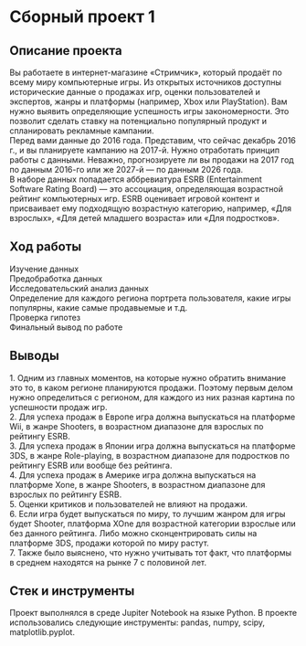 <div id-"header" align-"center">
<h1>Сборный проект 1</h1> 

<div id-"header" align-"center">
<h2>Описание проекта</h2> 
<p1>Вы работаете в интернет-магазине «Стримчик», который продаёт по всему миру компьютерные игры. Из открытых источников доступны исторические данные о продажах игр, оценки пользователей и экспертов, жанры и платформы (например, Xbox или PlayStation). Вам нужно выявить определяющие успешность игры закономерности. Это позволит сделать ставку на потенциально популярный продукт и спланировать рекламные кампании.<br>
Перед вами данные до 2016 года. Представим, что сейчас декабрь 2016 г., и вы планируете кампанию на 2017-й. Нужно отработать принцип работы с данными. Неважно, прогнозируете ли вы продажи на 2017 год по данным 2016-го или же 2027-й — по данным 2026 года.<br>
В наборе данных попадается аббревиатура ESRB (Entertainment Software Rating Board) — это ассоциация, определяющая возрастной рейтинг компьютерных игр. ESRB оценивает игровой контент и присваивает ему подходящую возрастную категорию, например, «Для взрослых», «Для детей младшего возраста» или «Для подростков».</p1> 

    
<div id-"header" align-"center">
<h2>Ход работы</h2>
<p2>Изучение данных<br>
Предобработка данных<br>
Исследовательский анализ данных<br>
Определение для каждого региона портрета пользователя, какие игры популярны, какие самые продавыемые и т.д.<br>
Проверка гипотез<br>
Финальный вывод по работе</p2> 

<div id-"header" align-"center">
<h2>Выводы</h2>

<p3>1. Одним из главных моментов, на которые нужно обратить внимание это то, в каком регионе планируются продажи. Поэтому первым делом нужно определиться с регионом, для каждого из них разная картина по успешности продаж игр.<br>
    2. Для успеха продаж в Европе игра должна выпускаться на платформе Wii, в жанре Shooters, в возрастном диапазоне для взрослых по рейтингу ESRB.<br>
    3. Для успеха продаж в Японии игра должна выпускаться на платформе 3DS, в жанре Role-playing, в возрастном диапазоне для подростков по рейтингу ESRB или вообще без рейтинга.<br>
    4. Для успеха продаж в Америке игра должна выпускаться на платформе  Xone, в жанре Shooters, в возрастном диапазоне для взрослых по рейтингу ESRB.<br>
    5. Оценки критиков и пользователей не влияют на продажи.<br>
    6. Если игра будет выпускаться по миру, то лучшим жанром для игры будет Shooter, платформа XOne для возрастной категории взрослые или без данного рейтинга. Либо можно сконцентрировать силы на платформе 3DS, продажи которой по миру растут.<br>
    7. Также было выяснено, что нужно учитывать тот факт, что платформы в среднем находятся на рынке 7 с половиной лет.</p3>
<div id-"header" align-"center">
<h2>Стек и инструменты</h2>
<p4>Проект выполнялся в среде Jupiter Notebook на языке Python. В проекте использовались следующие инструменты: pandas, numpy, scipy, matplotlib.pyplot.</p4>

